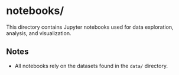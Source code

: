 # notebooks/

This directory contains Jupyter notebooks used for data exploration, analysis, and visualization.

## Notes
- All notebooks rely on the datasets found in the `data/` directory.
